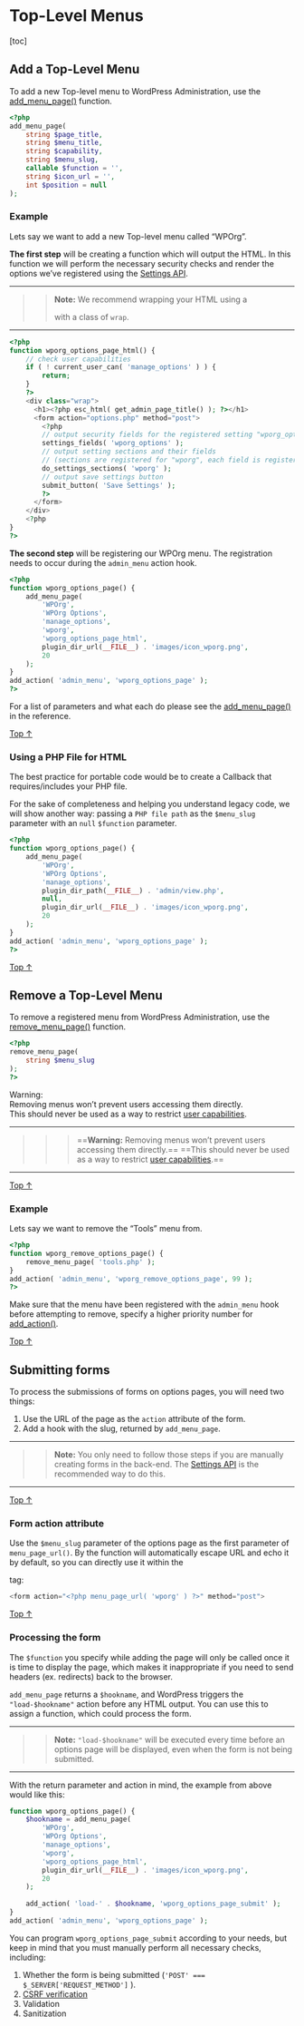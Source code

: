 # Top-Level Menus

[toc]


## Add a Top-Level Menu

To add a new Top-level menu to WordPress Administration, use the [add_menu_page()](https://developer.wordpress.org/reference/functions/add_menu_page/) function.

```php
<?php
add_menu_page(
    string $page_title,
    string $menu_title,
    string $capability,
    string $menu_slug,
    callable $function = '',
    string $icon_url = '',
    int $position = null
);
```

### Example 

Lets say we want to add a new Top-level menu called “WPOrg”.

**The first step** will be creating a function which will output the HTML. In this function we will perform the necessary security checks and render the options we’ve registered using the [Settings API](https://developer.wordpress.org/plugins/settings/).

---
> > **Note:**
> > We  recommend wrapping your HTML using a <div>  with a class of `wrap`.
---



```php
<?php
function wporg_options_page_html() {
    // check user capabilities
    if ( ! current_user_can( 'manage_options' ) ) {
        return;
    }
    ?>
    <div class="wrap">
      <h1><?php esc_html( get_admin_page_title() ); ?></h1>
      <form action="options.php" method="post">
        <?php
        // output security fields for the registered setting "wporg_options"
        settings_fields( 'wporg_options' );
        // output setting sections and their fields
        // (sections are registered for "wporg", each field is registered to a specific section)
        do_settings_sections( 'wporg' );
        // output save settings button
        submit_button( 'Save Settings' );
        ?>
      </form>
    </div>
    <?php
}
?>
```


**The second step** will be registering our WPOrg menu. The registration needs to occur during the `admin_menu` action hook.

```php
<?php
function wporg_options_page() {
    add_menu_page(
        'WPOrg',
        'WPOrg Options',
        'manage_options',
        'wporg',
        'wporg_options_page_html',
        plugin_dir_url(__FILE__) . 'images/icon_wporg.png',
        20
    );
}
add_action( 'admin_menu', 'wporg_options_page' );
?>
```


For a list of parameters and what each do please see the [add_menu_page()](https://developer.wordpress.org/reference/functions/add_menu_page/) in the reference.

[Top ↑](https://developer.wordpress.org/plugins/administration-menus/top-level-menus/#top)

### Using a PHP File for HTML

The best practice for portable code would be to create a Callback that requires/includes your PHP file.

For the sake of completeness and helping you understand legacy code, we will show another way: passing a `PHP file path` as the `$menu_slug` parameter with an `null` `$function` parameter.

```php
<?php
function wporg_options_page() {
    add_menu_page(
        'WPOrg',
        'WPOrg Options',
        'manage_options',
        plugin_dir_path(__FILE__) . 'admin/view.php',
        null,
        plugin_dir_url(__FILE__) . 'images/icon_wporg.png',
        20
    );
}
add_action( 'admin_menu', 'wporg_options_page' );
?>
```


[Top ↑](https://developer.wordpress.org/plugins/administration-menus/top-level-menus/#top)

## Remove a Top-Level Menu 

To remove a registered menu from WordPress Administration, use the [remove_menu_page()](https://developer.wordpress.org/reference/functions/remove_menu_page/) function.

```php
<?php
remove_menu_page(
    string $menu_slug
);
?>
```

<div class="callout callout-warning"><p><span class="screen-reader-text">Warning:</span> <br>
Removing menus won’t prevent users accessing them directly.<br>This should never be used as a way to restrict <a href="https://developer.wordpress.org/plugins/users/roles-and-capabilities/">user capabilities</a>.</p>
</div>



---
> > > ==**Warning:** Removing menus won’t prevent users accessing them directly.==
==This should never be used as a way to restrict [user capabilities](https://developer.wordpress.org/plugins/users/roles-and-capabilities/).==
---

[Top ↑](https://developer.wordpress.org/plugins/administration-menus/top-level-menus/#top)

### Example 

Lets say we want to remove the “Tools” menu from.

```php
<?php
function wporg_remove_options_page() {
    remove_menu_page( 'tools.php' );
}
add_action( 'admin_menu', 'wporg_remove_options_page', 99 );
?>
```

Make sure that the menu have been registered with the `admin_menu` hook before attempting to remove, specify a higher priority number for [add_action()](https://developer.wordpress.org/reference/functions/add_action/).

[Top ↑](https://developer.wordpress.org/plugins/administration-menus/top-level-menus/#top)

## Submitting forms 

To process the submissions of forms on options pages, you will need two things:

1. Use the URL of the page as the `action` attribute of the form.
2. Add a hook with the slug, returned by `add_menu_page`.

---
> > **Note:** You only need to follow those steps if you are manually creating forms in the back-end. The [Settings API](https://developer.wordpress.org/plugins/settings/) is the recommended way to do this.
---

[Top ↑](https://developer.wordpress.org/plugins/administration-menus/top-level-menus/#top)

### Form action attribute 

Use the `$menu_slug` parameter of the options page as the first parameter of `menu_page_url()`. By the function will automatically escape URL and echo it by default, so you can directly use it within the  <form>  tag:

```php
<form action="<?php menu_page_url( 'wporg' ) ?>" method="post">
```

[Top ↑](https://developer.wordpress.org/plugins/administration-menus/top-level-menus/#top)

### Processing the form 

The `$function` you specify while adding the page will only be called once it is time to display the page, which makes it inappropriate if you need to send headers (ex. redirects) back to the browser.

`add_menu_page` returns a `$hookname`, and WordPress triggers the `"load-$hookname"` action before any HTML output. You can use this to assign a function, which could process the form.

---
> > **Note:** `"load-$hookname"` will be executed every time before an options page will be displayed, even when the form is not being submitted.
---

With the return parameter and action in mind, the example from above would like this:

```php
function wporg_options_page() {
    $hookname = add_menu_page(
        'WPOrg',
        'WPOrg Options',
        'manage_options',
        'wporg',
        'wporg_options_page_html',
        plugin_dir_url(__FILE__) . 'images/icon_wporg.png',
        20
    );
 
    add_action( 'load-' . $hookname, 'wporg_options_page_submit' );
}
add_action( 'admin_menu', 'wporg_options_page' );
```


You can program `wporg_options_page_submit` according to your needs, but keep in mind that you must manually perform all necessary checks, including:

1. Whether the form is being submitted (`'POST' === $_SERVER['REQUEST_METHOD']` ).
2. [CSRF verification](https://developer.wordpress.org/plugins/security/nonces/)
3. Validation
4. Sanitization